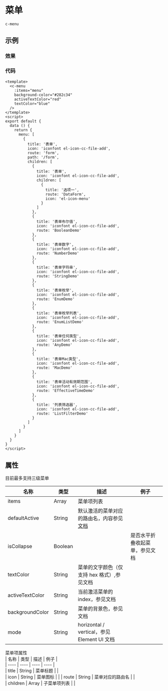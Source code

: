 # 菜单

`c-menu`

## 示例

### 效果

<Demo>
  <MenuDemo />
</Demo>

### 代码

```vue
<template>
  <c-menu
    :items="menu"
    background-color="#282c34"
    activeTextColor="red"
    textColor="blue"
  />
</template>
<script>
export default {
  data () {
    return {
      menu: [
        {
          title: '表单',
          icon: 'iconfont el-icon-cc-file-add',
          route: 'form',
          path: '/form',
          children: [
            {
              title: '表单',
              icon: 'iconfont el-icon-cc-file-add',
              children: [
                {
                  title: '选项一',
                  route: 'DataForm',
                  icon: 'el-icon-menu'
                }
              ]
            },
            {
              title: '表单布尔值',
              icon: 'iconfont el-icon-cc-file-add',
              route: 'BooleanDemo'
            },
            {
              title: '表单数字',
              icon: 'iconfont el-icon-cc-file-add',
              route: 'NumberDemo'
            },
            {
              title: '表单字符串',
              icon: 'iconfont el-icon-cc-file-add',
              route: 'StringDemo'
            },
            {
              title: '表单枚举',
              icon: 'iconfont el-icon-cc-file-add',
              route: 'EnumDemo'
            },
            {
              title: '表单枚举列表',
              icon: 'iconfont el-icon-cc-file-add',
              route: 'EnumListDemo'
            },
            {
              title: '表单任何类型',
              icon: 'iconfont el-icon-cc-file-add',
              route: 'AnyDemo'
            },
            {
              title: '表单Mac类型',
              icon: 'iconfont el-icon-cc-file-add',
              route: 'MacDemo'
            },
            {
              title: '表单活动有效期范围',
              icon: 'iconfont el-icon-cc-file-add',
              route: 'EffectiveTimeDemo'
            },
            {
              title: '列表筛选器',
              icon: 'iconfont el-icon-cc-file-add',
              route: 'ListFilterDemo'
            }
          ]
        }
      ]
    }
  }
}
</script>
```

## 属性

目前最多支持三级菜单

| 名称            | 类型    | 描述                                                                                                   | 例子                           |
| --------------- | ------- | ------------------------------------------------------------------------------------------------------ | ------------------------------ |
| items           | Array   | 菜单项列表                                                                                             |                                |
| defaultActive   | String  | 默认激活的菜单对应的路由名，内容参见<a href="https://element.eleme.cn/#/zh-CN/component/menu">文档</a> |                                |
| isCollapse      | Boolean |                                                                                                        | 是否水平折叠收起菜单，参见文档 |
| textColor       | String  | 菜单的文字颜色（仅支持 hex 格式）,参见文档                                                             |                                |
| activeTextColor | String  | 当前激活菜单的 index，参见文档                                                                         |                                |
| backgroundColor | String  | 菜单的背景色，参见文档                                                                                 |                                |
| mode            | String  | horizontal / vertical，参见 Element UI 文档                                                            |                                |

菜单项属性  
| 名称 | 类型 | 描述 | 例子 |  
| ---- | ---- | ---- | ---- |  
| title | String | 菜单标题 | |  
| icon | String | 菜单图标 | |
| route | String | 菜单对应的路由名 | |  
| children | Array | 子菜单项列表 | |
